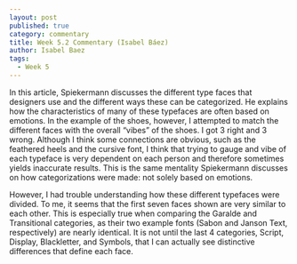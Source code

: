 ```yaml
---
layout: post
published: true
category: commentary
title: Week 5.2 Commentary (Isabel Báez)
author: Isabel Baez
tags:
  - Week 5
---
```


In this article, Spiekermann discusses the different type faces that designers use and the different ways these can be categorized. He explains how the characteristics of many of these typefaces are often based on emotions. In the example of the shoes, however, I attempted to match the different faces with the overall “vibes” of the shoes. I got 3 right and 3 wrong. Although I think some connections are obvious, such as the feathered heels and the cursive font, I think that trying to gauge and vibe of each typeface is very dependent on each person and therefore sometimes yields inaccurate results. This is the same mentality Spiekermann discusses on how categorizations were made: not solely based on emotions. 

However, I had trouble understanding how these different typefaces were divided. To me, it seems that the first seven faces shown are very similar to each other. This is especially true when comparing the Garalde and Transitional categories, as their two example fonts (Sabon and Janson Text, respectively) are nearly identical. It is not until the last 4 categories, Script, Display, Blackletter, and Symbols, that I can actually see distinctive differences that define each face. 